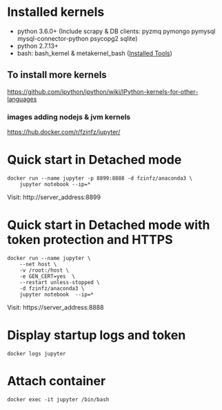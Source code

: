 # Installed kernels
- python 3.6.0+ (Include scrapy & DB clients: pyzmq pymongo pymysql mysql-connector-python psycopg2 sqlite)
- python 2.7.13+
- bash: bash_kernel & metakernel_bash ([Installed Tools](https://github.com/fzinfz/scripts/blob/master/install-tools.sh))

## To install more kernels
https://github.com/ipython/ipython/wiki/IPython-kernels-for-other-languages

### images adding nodejs & jvm kernels
https://hub.docker.com/r/fzinfz/jupyter/

# Quick start in Detached mode
```
docker run --name jupyter -p 8899:8888 -d fzinfz/anaconda3 \
    jupyter notebook --ip=*
```
Visit: http://server_address:8899

# Quick start in Detached mode with token protection and HTTPS
```
docker run --name jupyter \
    --net host \
    -v /root:/host \
    -e GEN_CERT=yes  \
    --restart unless-stopped \
    -d fzinfz/anaconda3 \
    jupyter notebook  --ip=*
```    
Visit: https://server_address:8888

# Display startup logs and token
`docker logs jupyter`

# Attach container
`docker exec -it jupyter /bin/bash`

